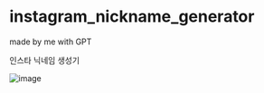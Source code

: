 # instagram_nickname_generator

made by me with GPT

인스타 닉네임 생성기

![image](https://github.com/user-attachments/assets/1842d4d4-40e5-4320-9e97-5564127be741)
